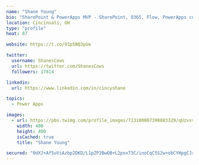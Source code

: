 ```yaml
---
name: "Shane Young"
bio: "SharePoint & PowerApps MVP - SharePoint, O365, Flow, PowerApps consulting? @PowerApps911 | Pure Snark? You found it."
location: Cincinnati, OH
type: "profile"
heat: 87

website: https://t.co/91p5BQ3pUe

twitter:
  username: ShanesCows
  url: https://twitter.com/ShanesCows
  followers: 17814

linkedin:
  url: https://www.linkedin.com/in/cincyshane

topics:
  - Power Apps

images:
  - url: https://pbs.twimg.com/profile_images/713100007398883329/qUzvsvQ3_400x400.jpg
    width: 400
    height: 400
    isCached: true
    title: "Shane Young"

secured: "0dXJ+Af5uViAzbp2DKD/L1pZP2BwOB+L2pnx73C/inoCqC5S2w+obCYHpgCJxdSqP52EWFTy0iqf/e6uo6aoyI0myLxAttJOTJzBy8bzbvb/z546u7mO6L7aYuAL0mHkYTqvqsVWhwZuMqFih/walDTIkhqICLH3qGv6f4AsTB0Bl/ABV8xKjDKTifikip/TGt6dicJi4VeR3OIRnqIQJihHq0LU4MSOte4/aIGLIyh7v7yJsf4gbsSRK5BHNiYFKe4mm0SXkFsfh2bZnt7ABMNHwIGiMzRB2NfMgzPu59reRTj+4II9qQkP6Q2TI4KC0FRV1u3tRHt3SnWdzVO7jLpiDDyxR3R/o2Z/ilXbcCGl7m1yowfI39jHIZDogNRalCDKoNP+nRDqz9gUBYk5Rppt8YkU2QNlIH6B7W9WMVE=;N5i/2ePe/B1pbnqX9AdKHA=="
---
```


